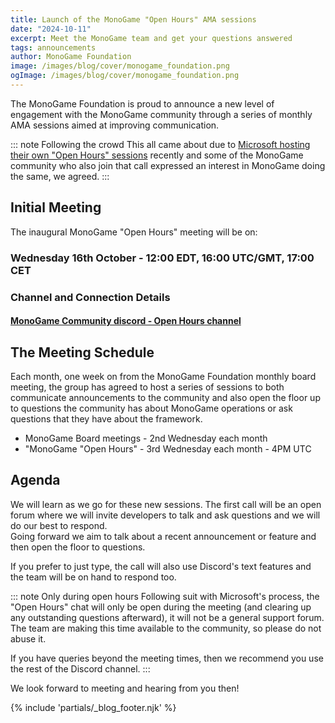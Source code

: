 ```yaml
---
title: Launch of the MonoGame "Open Hours" AMA sessions
date: "2024-10-11"
excerpt: Meet the MonoGame team and get your questions answered
tags: announcements
author: MonoGame Foundation
image: /images/blog/cover/monogame_foundation.png
ogImage: /images/blog/cover/monogame_foundation.png
---
```


The MonoGame Foundation is proud to announce a new level of engagement with the MonoGame community through a series of monthly AMA sessions aimed at improving communication.

::: note Following the crowd
This all came about due to [Microsoft hosting their own "Open Hours" sessions](https://discord.gg/msftgamedev) recently and some of the MonoGame community who also join that call expressed an interest in MonoGame doing the same, we agreed.
:::

## Initial Meeting

The inaugural MonoGame "Open Hours" meeting will be on:

### Wednesday 16th October - 12:00 EDT, 16:00 UTC/GMT, 17:00 CET 

### Channel and Connection Details

#### [MonoGame Community discord - Open Hours channel](https://discord.gg/monogame?event=1295042873430905024)

## The Meeting Schedule

Each month, one week on from the MonoGame Foundation monthly board meeting, the group has agreed to host a series of sessions to both communicate announcements to the community and also open the floor up to questions the community has about MonoGame operations or ask questions that they have about the framework.

* MonoGame Board meetings - 2nd Wednesday each month
* "MonoGame "Open Hours" - 3rd Wednesday each month - 4PM UTC

## Agenda

We will learn as we go for these new sessions. The first call will be an open forum where we will invite developers to talk and ask questions and we will do our best to respond.  
Going forward we aim to talk about a recent announcement or feature and then open the floor to questions.

If you prefer to just type, the call will also use Discord's text features and the team will be on hand to respond too.

::: note Only during open hours
Following suit with Microsoft's process, the "Open Hours" chat will only be open during the meeting (and clearing up any outstanding questions afterward), it will not be a general support forum.  The team are making this time available to the community, so please do not abuse it.

If you have queries beyond the meeting times, then we recommend you use the rest of the Discord channel.
:::

We look forward to meeting and hearing from you then!

{% include 'partials/_blog_footer.njk' %}